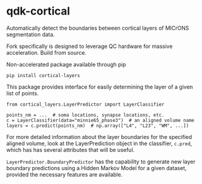 # qdk-cortical
Automatically detect the boundaries between cortical layers of MICrONS
segmentation data.

Fork specifically is designed to leverage QC hardware for massive acceleration. Build from source.

Non-accelerated package available through pip

`pip install cortical-layers`

This package provides interface for easily determining the layer of a
given list of points.

```
from cortical_layers.LayerPredictor import LayerClassifier

points_nm = ...  # soma locations, synapse locations, etc. 
c = LayerClassifier(data="minnie65_phase3")  # an aligned volume name
layers = c.predict(points_nm)  # np.array(["L4", "L23", "WM", ...]) 
```

For more detailed information about the layer boundaries for the
specified aligned volume, look at the LayerPrediction object in the
classifier, `c.pred`, which has has several attributes that will be
useful.

`LayerPredictor.BoundaryPredictor` has the capability to generate new
layer boundary predictions using a Hidden Markov Model for a given
dataset, provided the necessary features are available.
